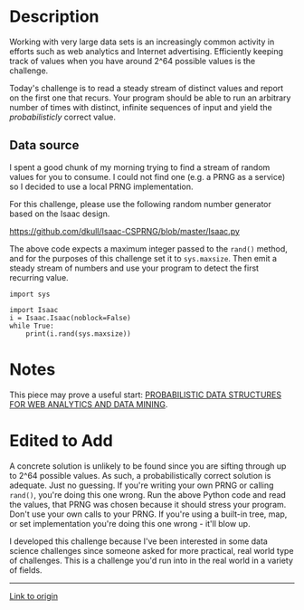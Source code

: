 # Description

Working with very large data sets is an increasingly common activity in efforts such as web analytics and Internet advertising. Efficiently keeping track of values when you have around 2^64 possible values is the challenge. 

Today's challenge is to read a steady stream of distinct values and report on the first one that recurs. Your program should be able to run an arbitrary number of times with distinct, infinite sequences of input and yield the _probabilisticly_ correct value. 

## Data source

I spent a good chunk of my morning trying to find a stream of random values for you to consume. I could not find one (e.g. a PRNG as a service) so I decided to use a local PRNG implementation. 

For this challenge, please use the following random number generator based on the Isaac design.

https://github.com/dkull/Isaac-CSPRNG/blob/master/Isaac.py

The above code expects a maximum integer passed to the `rand()` method, and for the purposes of this challenge set it to `sys.maxsize`. Then emit a steady stream of numbers and use your program to detect the first recurring value.

    import sys

    import Isaac
    i = Isaac.Isaac(noblock=False)
    while True:
        print(i.rand(sys.maxsize))

# Notes

This piece may prove a useful start: [PROBABILISTIC DATA STRUCTURES FOR WEB ANALYTICS AND DATA MINING](https://highlyscalable.wordpress.com/2012/05/01/probabilistic-structures-web-analytics-data-mining/). 

# Edited to Add

A concrete solution is unlikely to be found since you are sifting through up to 2^64 possible values. As such, a probabilistically correct solution is adequate. Just no guessing. If you're writing your own PRNG or calling `rand()`, you're doing this one wrong. Run the above Python code and read the values, that PRNG was chosen because it should stress your program. Don't use your own calls to your PRNG. If you're using a built-in tree, map, or set implementation you're doing this one wrong - it'll blow up. 

I developed this challenge because I've been interested in some data science challenges since someone asked for more practical, real world type of challenges. This is a challenge you'd run into in the real world in a variety of fields.

---

[Link to origin](https://www.reddit.com/r/dailyprogrammer/7wfd0n)
